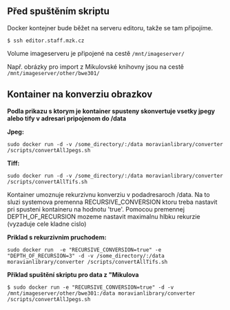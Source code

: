 ## Před spuštěním skriptu
Docker kontejner bude běžet na serveru editoru, takže se tam připojíme.

    $ ssh editor.staff.mzk.cz

Volume imageserveru je připojené na cestě `/mnt/imageserver/`

Např. obrázky pro import z Mikulovské knihovny jsou na cestě `/mnt/imageserver/other/bwe301/`
  

## Kontainer na konverziu obrazkov

**Podla prikazu s ktorym je kontainer spusteny skonvertuje vsetky jpegy alebo tify v adresari pripojenom do /data**

**Jpeg:**

    sudo docker run -d -v /some_directory/:/data moravianlibrary/converter /scripts/convertAllJpegs.sh

**Tiff:**

    sudo docker run -d -v /some_directory/:/data moravianlibrary/converter /scripts/convertAllTifs.sh

Kontainer umoznuje rekurzivnu konverziu v podadresaroch /data. Na to sluzi systemova premenna RECURSIVE_CONVERSION ktoru treba nastavit pri spusteni kontaineru na hodnotu 'true'. Pomocou premennej DEPTH_OF_RECURSION mozeme nastavit maximalnu hlbku rekurzie (vyzaduje cele kladne cislo)

**Priklad s rekurzivnim pruchodem:**

    sudo docker run  -e "RECURSIVE_CONVERSION=true" -e "DEPTH_OF_RECURSION=3" -d -v /some_directory/:/data moravianlibrary/converter /scripts/convertAllTifs.sh

**Příklad spuštění skriptu pro data z "Mikulova**

    $ sudo docker run -e "RECURSIVE_CONVERSION=true" -d -v /mnt/imageserver/other/bwe301:/data moravianlibrary/converter /scripts/convertAllJpegs.sh

